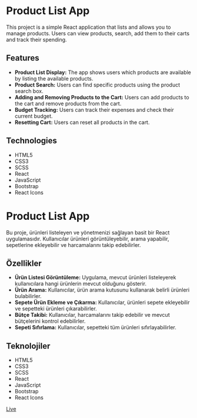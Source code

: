 # Product List App

This project is a simple React application that lists and allows you to manage products. Users can view products, search, add them to their carts and track their spending.

## Features

- **Product List Display:** The app shows users which products are available by listing the available products.
- **Product Search:** Users can find specific products using the product search box.
- **Adding and Removing Products to the Cart:** Users can add products to the cart and remove products from the cart.
- **Budget Tracking:** Users can track their expenses and check their current budget.
- **Resetting Cart:** Users can reset all products in the cart.

## Technologies

- HTML5
- CSS3
- SCSS
- React
- JavaScript
- Bootstrap
- React Icons

# Product List App

Bu proje, ürünleri listeleyen ve yönetmenizi sağlayan basit bir React uygulamasıdır. Kullanıcılar ürünleri görüntüleyebilir, arama yapabilir, sepetlerine ekleyebilir ve harcamalarını takip edebilirler.

## Özellikler

- **Ürün Listesi Görüntüleme:** Uygulama, mevcut ürünleri listeleyerek kullanıcılara hangi ürünlerin mevcut olduğunu gösterir.
- **Ürün Arama:** Kullanıcılar, ürün arama kutusunu kullanarak belirli ürünleri bulabilirler.
- **Sepete Ürün Ekleme ve Çıkarma:** Kullanıcılar, ürünleri sepete ekleyebilir ve sepetteki ürünleri çıkarabilirler.
- **Bütçe Takibi:** Kullanıcılar, harcamalarını takip edebilir ve mevcut bütçelerini kontrol edebilirler.
- **Sepeti Sıfırlama:** Kullanıcılar, sepetteki tüm ürünleri sıfırlayabilirler.

## Teknolojiler

- HTML5
- CSS3
- SCSS
- React
- JavaScript
- Bootstrap
- React Icons

[Live](https://fy-product-list-app.netlify.app/)
